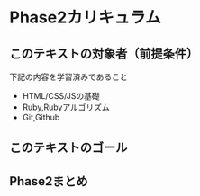 # Phase2カリキュラム

## このテキストの対象者（前提条件）
下記の内容を学習済みであること
* HTML/CSS/JSの基礎
* Ruby,Rubyアルゴリズム
* Git,Github

## このテキストのゴール

## 

###

## Phase2まとめ


## 

